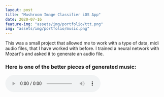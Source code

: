 ```yaml
---
layout: post
title: "Mushroom Image Classifier iOS App"
date: 2020-07-16
feature-img: "assets/img/portfolio/ttt.png"
img: "assets/img/portfolio/music.png"
---
```

 
 This was a small project that allowed me to work with a type of data, midi audio files, 
 that I have worked with before. I trained a neural network with Mozart's 
 and asked it to generate an audio file.
 
### Here is one of the better pieces of generated music:

<html>
<audio controls>
  <source src="{{ "/assets/audio/music-3.ogg" | relative_url}}" type="audio/ogg">
</audio>
</html>